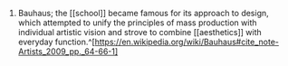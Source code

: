 1. Bauhaus; the [[school]] became famous for its approach to design, which attempted to unify the principles of mass production with individual artistic vision and strove to combine [[aesthetics]] with everyday function.^[https://en.wikipedia.org/wiki/Bauhaus#cite_note-Artists_2009_pp._64-66-1]